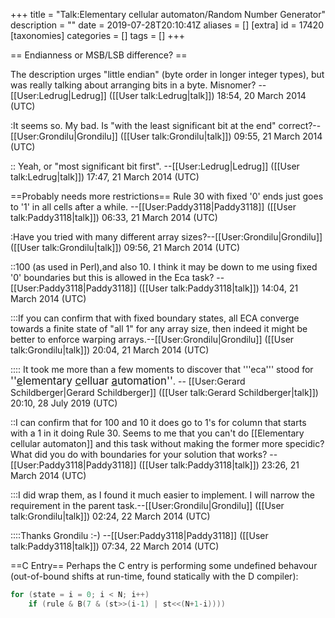 +++
title = "Talk:Elementary cellular automaton/Random Number Generator"
description = ""
date = 2019-07-28T20:10:41Z
aliases = []
[extra]
id = 17420
[taxonomies]
categories = []
tags = []
+++

== Endianness or MSB/LSB difference? ==

The description urges "little endian" (byte order in longer integer types), but was really talking about arranging bits in a byte.  Misnomer? --[[User:Ledrug|Ledrug]] ([[User talk:Ledrug|talk]]) 18:54, 20 March 2014 (UTC)

:It seems so.  My bad.  Is "with the least significant bit at the end" correct?--[[User:Grondilu|Grondilu]] ([[User talk:Grondilu|talk]]) 09:55, 21 March 2014 (UTC)

:: Yeah, or "most significant bit first". --[[User:Ledrug|Ledrug]] ([[User talk:Ledrug|talk]]) 17:47, 21 March 2014 (UTC)

==Probably needs more restrictions==
Rule 30 with fixed '0' ends just goes to '1' in all cells after a while. --[[User:Paddy3118|Paddy3118]] ([[User talk:Paddy3118|talk]]) 06:33, 21 March 2014 (UTC)

:Have you tried with many different array sizes?--[[User:Grondilu|Grondilu]] ([[User talk:Grondilu|talk]]) 09:56, 21 March 2014 (UTC)

::100 (as used in Perl),and also 10. I think it may be down to me using fixed '0' boundaries but this is allowed in the Eca task? --[[User:Paddy3118|Paddy3118]] ([[User talk:Paddy3118|talk]]) 14:04, 21 March 2014 (UTC)

:::If you can confirm that with fixed boundary states, all ECA converge towards a finite state of "all 1" for any array size, then indeed it might be better to enforce warping arrays.--[[User:Grondilu|Grondilu]] ([[User talk:Grondilu|talk]]) 20:04, 21 March 2014 (UTC)

:::: It took me more than a few moments to discover that   '''eca'''   stood for   <big>''<u>e</u>lementary <u>c</u>elluar <u>a</u>utomation''</big>.     -- [[User:Gerard Schildberger|Gerard Schildberger]] ([[User talk:Gerard Schildberger|talk]]) 20:10, 28 July 2019 (UTC) 

::I can confirm that for 100 and 10 it does go to 1's for column that starts with a 1 in it doing Rule 30. Seems to me that you can't do [[Elementary cellular automaton]] and this task without making the former more specidic? What did you do with boundaries for your solution that works? --[[User:Paddy3118|Paddy3118]] ([[User talk:Paddy3118|talk]]) 23:26, 21 March 2014 (UTC)

:::I did wrap them, as I found it much easier to implement.  I will narrow the requirement in the parent task.--[[User:Grondilu|Grondilu]] ([[User talk:Grondilu|talk]]) 02:24, 22 March 2014 (UTC)

::::Thanks Grondilu :-) 
 --[[User:Paddy3118|Paddy3118]] ([[User talk:Paddy3118|talk]]) 07:34, 22 March 2014 (UTC)

==C Entry==
Perhaps the C entry is performing some undefined behavour (out-of-bound shifts at run-time, found statically with the D compiler):

```C
for (state = i = 0; i < N; i++)
    if (rule & B(7 & (st>>(i-1) | st<<(N+1-i))))

```

